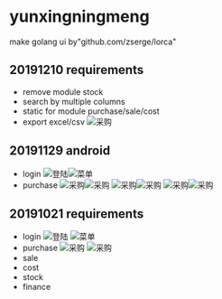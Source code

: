 # yunxingningmeng

make golang ui by"github.com/zserge/lorca"

## 20191210 requirements

- remove module stock
- search by multiple columns
- static for module purchase/sale/cost
- export excel/csv
![采购](./docs/desktop/5.png)

## 20191129 android

- login
![登陆](./docs/android/1.png)![菜单](./docs/android/2.png)
- purchase
![采购](./docs/android/3.png)![采购](./docs/android/4.png)
![采购](./docs/android/5.png)![采购](./docs/android/6.png)
![采购](./docs/android/7.png)![采购](./docs/android/8.png)

## 20191021 requirements

- login
![登陆](./docs/desktop/1.png)
![菜单](./docs/desktop/2.png)
- purchase
![采购](./docs/desktop/3.png)
![采购](./docs/desktop/4.png)
- sale
- cost
- stock
- finance
